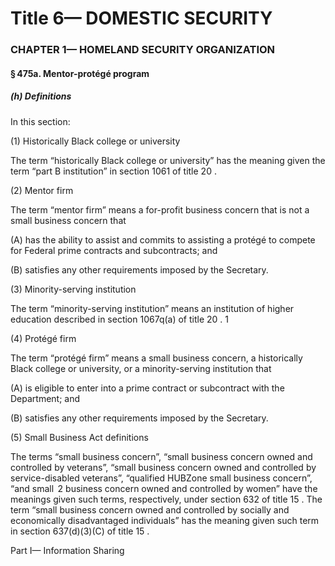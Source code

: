 
# Title 6— DOMESTIC SECURITY
### CHAPTER 1— HOMELAND SECURITY ORGANIZATION
#### § 475a. Mentor-protégé program
##### (h) Definitions

In this section:

(1) Historically Black college or university

The term “historically Black college or university” has the meaning given the term “part B institution” in section 1061 of title 20 .

(2) Mentor firm

The term “mentor firm” means a for-profit business concern that is not a small business concern that

(A) has the ability to assist and commits to assisting a protégé to compete for Federal prime contracts and subcontracts; and

(B) satisfies any other requirements imposed by the Secretary.

(3) Minority-serving institution

The term “minority-serving institution” means an institution of higher education described in section 1067q(a) of title 20 . 1

(4) Protégé firm

The term “protégé firm” means a small business concern, a historically Black college or university, or a minority-serving institution that

(A) is eligible to enter into a prime contract or subcontract with the Department; and

(B) satisfies any other requirements imposed by the Secretary.

(5) Small Business Act definitions

The terms “small business concern”, “small business concern owned and controlled by veterans”, “small business concern owned and controlled by service-disabled veterans”, “qualified HUBZone small business concern”, “and small  2 business concern owned and controlled by women” have the meanings given such terms, respectively, under section 632 of title 15 . The term “small business concern owned and controlled by socially and economically disadvantaged individuals” has the meaning given such term in section 637(d)(3)(C) of title 15 .

Part I— Information Sharing
